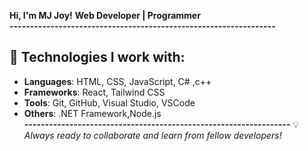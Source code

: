 


**Hi, I'm MJ Joy!**
**Web Developer | Programmer**</br>
**-----------------------------------------------------------------**
## 🔧 Technologies I work with:
- **Languages**: HTML, CSS, JavaScript, C# ,c++
- **Frameworks**: React, Tailwind CSS
- **Tools**: Git, GitHub, Visual Studio, VSCode
- **Others**: .NET Framework,Node.js </br>
**-----------------------------------------------------------------**
💡 *Always ready to collaborate and learn from fellow developers!*










